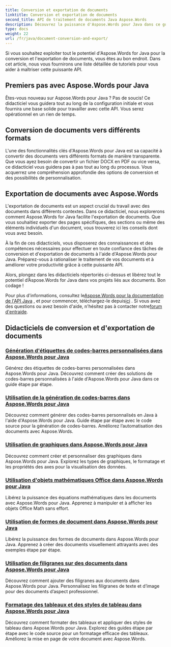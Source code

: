 ```yaml
---
title: Conversion et exportation de documents
linktitle: Conversion et exportation de documents
second_title: API de traitement de documents Java Aspose.Words
description: Découvrez la puissance d'Aspose.Words pour Java dans ce guide complet. Apprenez à convertir et exporter des documents sans effort.
type: docs
weight: 22
url: /fr/java/document-conversion-and-export/
---
```


Si vous souhaitez exploiter tout le potentiel d'Aspose.Words for Java pour la conversion et l'exportation de documents, vous êtes au bon endroit. Dans cet article, nous vous fournirons une liste détaillée de tutoriels pour vous aider à maîtriser cette puissante API.

## Premiers pas avec Aspose.Words pour Java
Êtes-vous nouveau sur Aspose.Words pour Java ? Pas de soucis! Ce didacticiel vous guidera tout au long de la configuration initiale et vous fournira une base solide pour travailler avec cette API. Vous serez opérationnel en un rien de temps.

## Conversion de documents vers différents formats
L'une des fonctionnalités clés d'Aspose.Words pour Java est sa capacité à convertir des documents vers différents formats de manière transparente. Que vous ayez besoin de convertir un fichier DOCX en PDF ou vice versa, ce didacticiel vous guidera pas à pas tout au long du processus. Vous acquerrez une compréhension approfondie des options de conversion et des possibilités de personnalisation.

## Exportation de documents avec Aspose.Words
L'exportation de documents est un aspect crucial du travail avec des documents dans différents contextes. Dans ce didacticiel, nous explorerons comment Aspose.Words for Java facilite l'exportation de documents. Que vous souhaitiez exporter des pages spécifiques, des sections ou même des éléments individuels d'un document, vous trouverez ici les conseils dont vous avez besoin.

À la fin de ces didacticiels, vous disposerez des connaissances et des compétences nécessaires pour effectuer en toute confiance des tâches de conversion et d'exportation de documents à l'aide d'Aspose.Words pour Java. Préparez-vous à rationaliser le traitement de vos documents et à améliorer votre productivité grâce à cette puissante API.

Alors, plongez dans les didacticiels répertoriés ci-dessus et libérez tout le potentiel d’Aspose.Words for Java dans vos projets liés aux documents. Bon codage !

 Pour plus d'informations, consultez le[Aspose.Words pour la documentation de l'API Java](https://reference.aspose.com/words/java/) , et pour commencer, téléchargez-le depuis[ici](https://releases.aspose.com/words/java/) . Si vous avez des questions ou avez besoin d'aide, n'hésitez pas à contacter notre[forum d'entraide](https://forum.aspose.com/).

## Didacticiels de conversion et d'exportation de documents
### [Génération d'étiquettes de codes-barres personnalisées dans Aspose.Words pour Java](./generating-custom-barcode-labels/)
Générez des étiquettes de codes-barres personnalisées dans Aspose.Words pour Java. Découvrez comment créer des solutions de codes-barres personnalisées à l'aide d'Aspose.Words pour Java dans ce guide étape par étape.
### [Utilisation de la génération de codes-barres dans Aspose.Words pour Java](./using-barcode-generation/)
Découvrez comment générer des codes-barres personnalisés en Java à l'aide d'Aspose.Words pour Java. Guide étape par étape avec le code source pour la génération de codes-barres. Améliorez l’automatisation des documents avec Aspose.Words.
### [Utilisation de graphiques dans Aspose.Words pour Java](./using-charts/)
Découvrez comment créer et personnaliser des graphiques dans Aspose.Words pour Java. Explorez les types de graphiques, le formatage et les propriétés des axes pour la visualisation des données.
### [Utilisation d'objets mathématiques Office dans Aspose.Words pour Java](./using-office-math-objects/)
Libérez la puissance des équations mathématiques dans les documents avec Aspose.Words pour Java. Apprenez à manipuler et à afficher les objets Office Math sans effort.
### [Utilisation de formes de document dans Aspose.Words pour Java](./using-document-shapes/)
Libérez la puissance des formes de documents dans Aspose.Words pour Java. Apprenez à créer des documents visuellement attrayants avec des exemples étape par étape.
### [Utilisation de filigranes sur des documents dans Aspose.Words pour Java](./using-watermarks-to-documents/)
Découvrez comment ajouter des filigranes aux documents dans Aspose.Words pour Java. Personnalisez les filigranes de texte et d’image pour des documents d’aspect professionnel.
### [Formatage des tableaux et des styles de tableau dans Aspose.Words pour Java](./formatting-tables-and-table-styles/)
Découvrez comment formater des tableaux et appliquer des styles de tableau dans Aspose.Words pour Java. Explorez des guides étape par étape avec le code source pour un formatage efficace des tableaux. Améliorez la mise en page de votre document avec Aspose.Words.